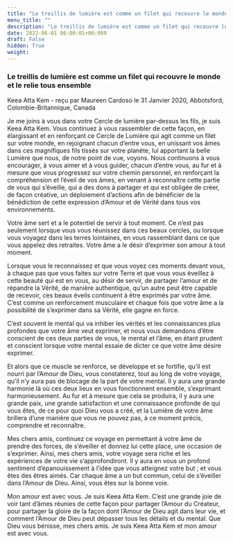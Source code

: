 ```yaml
---
title: "Le treillis de lumière est comme un filet qui recouvre le monde et le relie tous ensemble"
menu_title: ""
description: "Le treillis de lumière est comme un filet qui recouvre le monde et le relie tous ensemble"
date: 2022-06-01 06:00:01+00:989
draft: False
hidden: True
weight:
---
```

### Le treillis de lumière est comme un filet qui recouvre le monde et le relie tous ensemble

Keea Atta Kem - reçu par Maureen Cardoso le 31 Janvier 2020, Abbotsford, Colombie-Britannique, Canada

Je me joins à vous dans votre Cercle de lumière par-dessus les fils, je suis Keea Atta Kem. Vous continuez à vous rassembler de cette façon, en élargissant et en renforçant ce Cercle de Lumière qui agit comme un filet sur votre monde, en rejoignant chacun d’entre vous, en unissant vos âmes dans ces magnifiques fils tissés sur votre planète, lui apportant la belle Lumière que nous, de notre point de vue, voyons. Nous continuons à vous encourager, à vous aimer et à vous guider, chacun d’entre vous, au fur et à mesure que vous progressez sur votre chemin personnel, en renforçant la compréhension et l’éveil de vos âmes, en venant à reconnaître cette partie de vous qui s’éveille, qui a des dons à partager et qui est obligée de créer, de façon créative, un déploiement d’actions afin de bénéficier de la bénédiction de cette expression d’Amour et de Vérité dans tous vos environnements.

Votre âme sert et a le potentiel de servir à tout moment. Ce n’est pas seulement lorsque vous vous réunissez dans ces beaux cercles, ou lorsque vous voyagez dans les terres lointaines, en vous rassemblant dans ce que vous appelez des retraites. Votre âme a le désir d’exprimer son amour à tout moment.

Lorsque vous le reconnaissez et que vous voyez ces moments devant vous, à chaque pas que vous faites sur votre Terre et que vous vous éveillez à cette beauté qui est en vous, au désir de servir, de partager l’amour et de répandre la Vérité, de manière authentique, qu’un autre peut être capable de recevoir, ces beaux éveils continuent à être exprimés par votre âme. C’est comme un renforcement musculaire et chaque fois que votre âme a la possibilité de s’exprimer dans sa Vérité, elle gagne en force.

C’est souvent le mental qui va inhiber les vérités et les connaissances plus profondes que votre âme veut exprimer, et nous vous demandons d’être conscient de ces deux parties de vous, le mental et l’âme, en étant prudent et conscient lorsque votre mental essaie de dicter ce que votre âme désire exprimer.

Et alors que ce muscle se renforce, se développe et se fortifie, qu’il est nourri par l’Amour de Dieu, vous constaterez, tout au long de votre voyage, qu’il n’y aura pas de blocage de la part de votre mental. Il y aura une grande harmonie là où ces deux lieux en vous fonctionnent ensemble, s’exprimant harmonieusement. Au fur et à mesure que cela se produira, il y aura une grande paix, une grande satisfaction et une connaissance profonde de qui vous êtes, de ce pour quoi Dieu vous a créé, et la Lumière de votre âme brillera d’une manière que vous ne pouvez pas, à ce moment précis, comprendre et reconnaître.

Mes chers amis, continuez ce voyage en permettant à votre âme de prendre des forces, de s’éveiller et donnez lui cette place, une occasion de s’exprimer. Ainsi, mes chers amis, votre voyage sera riche et les expériences de votre vie s’approfondiront. Il y aura en vous un profond sentiment d’épanouissement à l’idée que vous atteignez votre but ; et vous êtes des êtres aimés. Car chaque âme a un but commun, celui de s’éveiller dans l’Amour de Dieu. Ainsi, vous êtes sur la bonne voie.

Mon amour est avec vous. Je suis Keea Atta Kem. C’est une grande joie de voir tant d’âmes réunies de cette façon pour partager l’Amour du Créateur, pour partager la gloire de la façon dont l’Amour de Dieu agit dans leur vie, et comment l’Amour de Dieu peut dépasser tous les détails et du mental. Que Dieu vous bénisse, mes chers amis. Je suis Keea Atta Kem et mon amour est avec vous.



